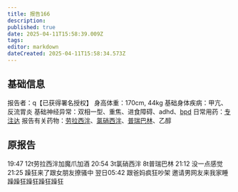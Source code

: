 ```yaml
---
title: 报告166
description: 
published: true
date: 2025-04-11T15:58:39.009Z
tags: 
editor: markdown
dateCreated: 2025-04-11T15:58:34.573Z
---
```


## 基础信息
报告者：q【已获得署名授权】
身高体重：170cm, 44kg
基础身体疾病：甲亢、反流胃炎
基础神经异常：双相一型、重焦、进食障碍、adhd、[bpd](/psychiatry/边缘型人格障碍（BPD）)
日常用药：[专注达](/drug/%E5%93%8C%E7%94%B2%E9%85%AF/)
报告有关药物：[劳拉西泮](/drug/BZDs)、[氯硝西泮](/drug/BZDs)、[普瑞巴林](/drug/PR80)、乙醇

## 原报告
19:47 12t劳拉西泮加魔爪加酒
20:54 3t氯硝西泮 8t普瑞巴林
21:12 没一点感觉
21:25 躁狂来了跟女朋友撩骚中 
翌日05:42 跟爸妈疯狂吵架 邀请男网友来我家睡 躁躁狂躁狂躁狂躁狂
